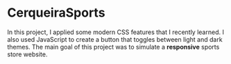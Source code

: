 # CerqueiraSports

In this project, I applied some modern CSS features that I recently learned. 
I also used JavaScript to create a button that toggles between light and dark themes.
The main goal of this project was to simulate a **responsive** sports store website.
